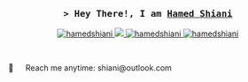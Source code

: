 <!--
<h2 align="center">
  Welcome to Hamed Shiani World!
  <img src="https://media.giphy.com/media/hvRJCLFzcasrR4ia7z/giphy.gif" width="28">
</h2>
-->

<!--
<p align="center">
  <a href="https://github.com/hamedshiani"><img src="https://readme-typing-svg.herokuapp.com/?lines=Self%20Taught%20Programmer;Front%20End%20Developer;1.5%2B%20years%20of%20coding%20experience;Always%20learning%20new%20things&center=true&width=380&height=45"></a>
</p>

 -->

<!-- Intro  -->
<h3 align="center">
        <samp>&gt; Hey There!, I am
                <b><a target="_blank" href="https://hamedshiani.com">Hamed Shiani</a></b>
        </samp>
</h3>



<p align="center">
 <a href="https://linkedin.com/in/hamedshiani" target="_blank">
  <img src="https://img.shields.io/badge/LinkedIn-0077B5?style=for-the-badge&logo=linkedin&logoColor=white" alt="hamedshiani"/>
 </a>
 <!-- <a href="https://dev.to/hamedshiani" target="_blank">
  <img src="https://img.shields.io/badge/dev.to-0A0A0A?style=for-the-badge&logo=dev.to&logoColor=white" alt="hamedshiani" />
 </a> -->
 <a href="https://twitter.com/hamedshiani" target="_blank">
  <img src="https://img.shields.io/badge/Twitter-1DA1F2?style=for-the-badge&logo=twitter&logoColor=white" />
 </a>
 <a href="https://instagram.com/hamedshiani" target="_blank">
  <img src="https://img.shields.io/badge/Instagram-fe4164?style=for-the-badge&logo=instagram&logoColor=white" alt="hamedshiani" />
 </a> 
 <a href="https://facebook.com/hamedshiani" target="_blank">
  <img src="https://img.shields.io/badge/Facebook-20BEFF?&style=for-the-badge&logo=facebook&logoColor=white" alt="hamedshiani"  />
  </a> 
</p>
<br />

 
<p>
 📧 &emsp; Reach me anytime: shiani@outlook.com<br/><br/>

</p>

<br/>
<br/>
<br/>


